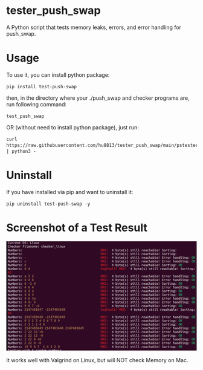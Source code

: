 # tester_push_swap
A Python script that tests memory leaks, errors, and error handling for push_swap. 

# Usage
To use it, you can install python package: 

```
pip install test-push-swap
```

then, in the directory where your ./push_swap and checker programs are, run following command:

```
test_push_swap
```

OR (without need to install python package), just run:

```
curl https://raw.githubusercontent.com/hu8813/tester_push_swap/main/pstester.py | python3 -
```

# Uninstall
If you have installed via pip and want to uninstall it: 

```
pip uninstall test-push-swap -y
```

# Screenshot of a Test Result

![Push_swap tester screenshot](screenshot.png)

It works well with Valgrind on Linux, but will NOT check Memory on Mac.
